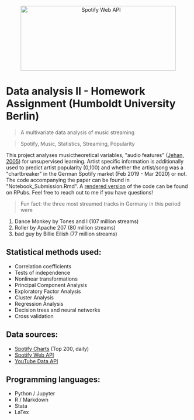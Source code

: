 <p align = "center">

<a href="https://developer.spotify.com/documentation/web-api/reference/tracks/get-audio-features/">
	<img src="https://developer.spotify.com/assets/branding-guidelines/logo@2x.png" width="424" height="177" title="Spotify Web API">
</a>
</p>

# Data analysis II - Homework Assignment (Humboldt University Berlin)
> A multivariate data analysis of music streaming

> Spotify, Music, Statistics, Streaming, Popularity

This project analyses musictheoretical variables, "audio features" (<a href = "http://web.media.mit.edu/~tristan/phd/dissertation/index.html" target="_blank">Jehan, 2005</a>) for unsupervised learning. Artist specific information is additionally used to predict artist popularity (0,100) and whether the artist/song was a "chartbreaker" in the German Spotify market (Feb 2019 - Mar 2020) or not. The code accompanying the paper can be found in "Notebook_Submission.Rmd". A <a href = "https://rpubs.com/gerwolf/da2_assignment_spotify" target="_blank">rendered version</a> of the code can be found on RPubs. Feel free to reach out to me if you have questions!

> Fun fact: the three most streamed tracks in Germany in this period were
1. Dance Monkey by Tones and I (107 million streams)
2. Roller by Apache 207 (80 million streams)
3. bad guy by Billie Eilish (77 million streams)

## Statistical methods used:

- Correlation coefficients
- Tests of independence
- Nonlinear transformations
- Principal Component Analysis
- Exploratory Factor Analysis
- Cluster Analysis
- Regression Analysis
- Decision trees and neural networks
- Cross validation

## Data sources:

- <a href = "https://spotifycharts.com/" target="_blank">Spotify Charts</a> (Top 200, daily)
- <a href = "https://developer.spotify.com/documentation/web-api/" target="_blank">Spotify Web API</a>
- <a href = "https://developers.google.com/youtube/v3" target="_blank">YouTube Data API</a>

## Programming languages:

- Python / Jupyter
- R / Markdown
- Stata
- LaTex